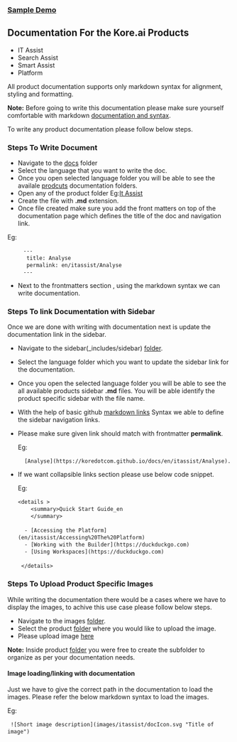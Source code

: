 
### [Sample Demo](https://koredotcom.github.io/docs/en/itassist/getting_started)

##  Documentation For the Kore.ai Products

 - IT Assist
 - Search Assist
 - Smart Assist
 - Platform
 
All product documentation supports only markdown syntax for alignment, styling and formatting.

**Note:**  Before going to write this documentation please make sure yourself comfortable with markdown [documentation and syntax](https://docs.github.com/en/get-started/writing-on-github/getting-started-with-writing-and-formatting-on-github/basic-writing-and-formatting-syntax).
 
To write any product documentation please follow below steps.

  ### Steps To Write Document
  
   - Navigate to the [docs](https://github.com/Koredotcom/docs/tree/main/docs) folder
   - Select the language that you want to write the doc.
   - Once you open selected language folder you will be able to see the availale [prodcuts](https://github.com/Koredotcom/docs/tree/main/docs/en) documentation folders.
   - Open any of the product folder Eg:[It Assist](https://github.com/Koredotcom/docs/tree/main/docs/en/itassist)
   - Create the file with **.md** extension.
   - Once file created make sure you add the front matters on top of the documentation page which defines the title of the doc and navigation link.
   
   
   Eg: 
     
         ---
          title: Analyse
          permalink: en/itassist/Analyse
         ---
    
    
    
    
    
    






   
   - Next to the frontmatters section , using the markdown syntax we can write documentation.
   
   
 ### Steps To link Documentation with Sidebar
 
 Once we are done with writing with documentation next is update the documentation link in the sidebar.

  - Navigate to the sidebar(_includes/sidebar) [folder](https://github.com/Koredotcom/docs/tree/main/_includes/sidebars).
  - Select the language folder which you want to update the sidebar link for the documentation.
  - Once you open the selected language folder you will be able to see the all available products sidebar **.md**  files.
    You will be able identify the product specific sidebar with the file name.
  - With the help of basic github [markdown links](https://docs.github.com/en/get-started/writing-on-github/getting-started-with-writing-and-formatting-on-github/basic-writing-and-formatting-syntax#links) Syntax we able to define the sidebar navigation links.
  - Please make sure given link should match with frontmatter **permalink**.

     Eg:
          
          [Analyse](https://koredotcom.github.io/docs/en/itassist/Analyse).

  - If we want collapsible links section please use below code snippet.
    
    Eg:
    
        <details >
            <summary>Quick Start Guide_en
            </summary>

          - [Accessing the Platform](en/itassist/Accessing%20The%20Platform)
          - [Working with the Builder](https://duckduckgo.com)
          - [Using Workspaces](https://duckduckgo.com)

         </details>
         
         
         
         
### Steps To Upload Product Specific Images
  
While writing the documentation there would be a cases where we have to display the images, to achive this use case please follow below steps.

- Navigate to the images [folder](https://github.com/Koredotcom/docs/tree/main/images).
- Select the product [folder](https://github.com/Koredotcom/docs/tree/main/images/itassist) where you would like to upload the image.
- Please upload image [here](https://github.com/Koredotcom/docs/tree/main/images/itassist)

**Note:** Inside product [folder](https://github.com/Koredotcom/docs/tree/main/images/itassist) you were free to create the subfolder to organize as per your documentation needs.


#### Image loading/linking with documentation
 Just we have to give the correct path in the documentation to load the images.
 Please refer the below markdown syntax to load the images.

 Eg:

     ![Short image description](images/itassist/docIcon.svg "Title of image")
 
   


  
  
